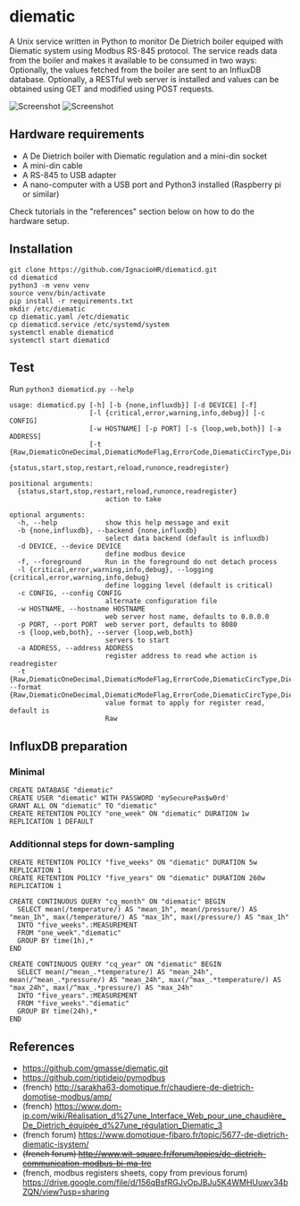# diematic

A Unix service written in Python to monitor De Dietrich boiler equiped with Diematic system using Modbus RS-845 protocol.
The service reads data from the boiler and makes it available to be consumed in two ways:
Optionally, the values fetched from the boiler are sent to an InfluxDB database.
Optionally, a RESTful web server is installed and values can be obtained using GET and modified using POST requests.

![Screenshot](https://github.com/IgnacioHR/diematic-server/images/web-requests.png?raw=true)
![Screenshot](https://github.com/IgnacioHR/diematic-server/images/chronograf_screenshot.png?raw=true)

## Hardware requirements

 * A De Dietrich boiler with Diematic regulation and a mini-din socket
 * A mini-din cable 
 * A RS-845 to USB adapter
 * A nano-computer with a USB port and Python3 installed (Raspberry pi or similar)

Check tutorials in the "references" section below on how to do the hardware setup.

## Installation
```
git clone https://github.com/IgnacioHR/diematicd.git
cd diematicd
python3 -m venv venv
source venv/bin/activate
pip install -r requirements.txt
mkdir /etc/diematic
cp diematic.yaml /etc/diematic
cp diematicd.service /etc/systemd/system
systemctl enable diematicd
systemctl start diematicd
```

## Test
Run `python3 diematicd.py --help`
```
usage: diematicd.py [-h] [-b {none,influxdb}] [-d DEVICE] [-f]
                    [-l {critical,error,warning,info,debug}] [-c CONFIG]
                    [-w HOSTNAME] [-p PORT] [-s {loop,web,both}] [-a ADDRESS]
                    [-t {Raw,DiematicOneDecimal,DiematicModeFlag,ErrorCode,DiematicCircType,DiematicProgram,bit0,bit1,bit2,bit3,bit4,bit5,bit6,bit7,bit8,bit9,bitA,bitB,bitC,bitD,bitE,bitF}]
                    {status,start,stop,restart,reload,runonce,readregister}

positional arguments:
  {status,start,stop,restart,reload,runonce,readregister}
                        action to take

optional arguments:
  -h, --help            show this help message and exit
  -b {none,influxdb}, --backend {none,influxdb}
                        select data backend (default is influxdb)
  -d DEVICE, --device DEVICE
                        define modbus device
  -f, --foreground      Run in the foreground do not detach process
  -l {critical,error,warning,info,debug}, --logging {critical,error,warning,info,debug}
                        define logging level (default is critical)
  -c CONFIG, --config CONFIG
                        alternate configuration file
  -w HOSTNAME, --hostname HOSTNAME
                        web server host name, defaults to 0.0.0.0
  -p PORT, --port PORT  web server port, defaults to 8080
  -s {loop,web,both}, --server {loop,web,both}
                        servers to start
  -a ADDRESS, --address ADDRESS
                        register address to read whe action is readregister
  -t {Raw,DiematicOneDecimal,DiematicModeFlag,ErrorCode,DiematicCircType,DiematicProgram,bit0,bit1,bit2,bit3,bit4,bit5,bit6,bit7,bit8,bit9,bitA,bitB,bitC,bitD,bitE,bitF}, --format {Raw,DiematicOneDecimal,DiematicModeFlag,ErrorCode,DiematicCircType,DiematicProgram,bit0,bit1,bit2,bit3,bit4,bit5,bit6,bit7,bit8,bit9,bitA,bitB,bitC,bitD,bitE,bitF}
                        value format to apply for register read, default is
                        Raw

```

## InfluxDB preparation
### Minimal
```
CREATE DATABASE "diematic"
CREATE USER "diematic" WITH PASSWORD 'mySecurePas$w0rd'
GRANT ALL ON "diematic" TO "diematic"
CREATE RETENTION POLICY "one_week" ON "diematic" DURATION 1w REPLICATION 1 DEFAULT
```

### Additionnal steps for down-sampling
```
CREATE RETENTION POLICY "five_weeks" ON "diematic" DURATION 5w REPLICATION 1
CREATE RETENTION POLICY "five_years" ON "diematic" DURATION 260w REPLICATION 1

CREATE CONTINUOUS QUERY "cq_month" ON "diematic" BEGIN
  SELECT mean(/temperature/) AS "mean_1h", mean(/pressure/) AS "mean_1h", max(/temperature/) AS "max_1h", max(/pressure/) AS "max_1h"
  INTO "five_weeks".:MEASUREMENT
  FROM "one_week"."diematic"
  GROUP BY time(1h),*
END

CREATE CONTINUOUS QUERY "cq_year" ON "diematic" BEGIN
  SELECT mean(/^mean_.*temperature/) AS "mean_24h", mean(/^mean_.*pressure/) AS "mean_24h", max(/^max_.*temperature/) AS "max_24h", max(/^max_.*pressure/) AS "max_24h"
  INTO "five_years".:MEASUREMENT
  FROM "five_weeks"."diematic"
  GROUP BY time(24h),*
END
```


## References
- https://github.com/gmasse/diematic.git
- https://github.com/riptideio/pymodbus
- (french) http://sarakha63-domotique.fr/chaudiere-de-dietrich-domotise-modbus/amp/
- (french) https://www.dom-ip.com/wiki/Réalisation_d%27une_Interface_Web_pour_une_chaudière_De_Dietrich_équipée_d%27une_régulation_Diematic_3
- (french forum) https://www.domotique-fibaro.fr/topic/5677-de-dietrich-diematic-isystem/
- ~~(french forum) http://www.wit-square.fr/forum/topics/de-dietrich-communication-modbus-bi-ma-tre~~
- (french, modbus registers sheets, copy from previous forum) https://drive.google.com/file/d/156qBsfRGJvOpJBJu5K4WMHUuwv34bZQN/view?usp=sharing
